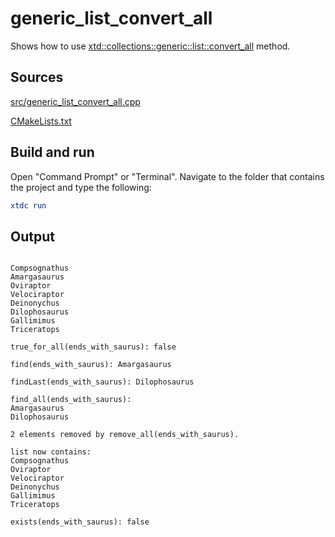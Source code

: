 # generic_list_convert_all

Shows how to use [xtd::collections::generic::list::convert_all](https://gammasoft71.github.io/xtd/reference_guides/latest/classxtd_1_1collections_1_1generic_1_1list.html) method.

## Sources

[src/generic_list_convert_all.cpp](src/generic_list_convert_all.cpp)

[CMakeLists.txt](CMakeLists.txt)

## Build and run

Open "Command Prompt" or "Terminal". Navigate to the folder that contains the project and type the following:

```cmake
xtdc run
```

## Output

```

Compsognathus
Amargasaurus
Oviraptor
Velociraptor
Deinonychus
Dilophosaurus
Gallimimus
Triceratops

true_for_all(ends_with_saurus): false

find(ends_with_saurus): Amargasaurus

findLast(ends_with_saurus): Dilophosaurus

find_all(ends_with_saurus):
Amargasaurus
Dilophosaurus

2 elements removed by remove_all(ends_with_saurus).

list now contains:
Compsognathus
Oviraptor
Velociraptor
Deinonychus
Gallimimus
Triceratops

exists(ends_with_saurus): false
```

